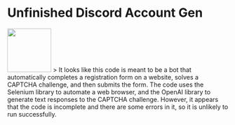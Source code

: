 # Unfinished Discord Account Gen

<img src="https://user-images.githubusercontent.com/102901194/207845644-1b12f66a-3d80-49a9-b43b-70ff25f32c81.png" width="100" height="100" />
> It looks like this code is meant to be a bot that automatically completes a registration form on a website, solves a CAPTCHA challenge, and then submits the form. The code uses the Selenium library to automate a web browser, and the OpenAI library to generate text responses to the CAPTCHA challenge. However, it appears that the code is incomplete and there are some errors in it, so it is unlikely to run successfully.


